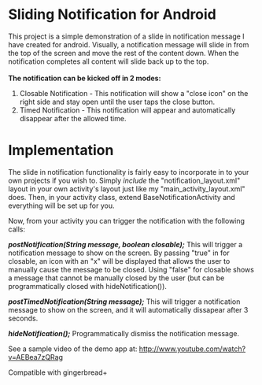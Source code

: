 Sliding Notification for Android
================================

This project is a simple demonstration of a slide in notification message I have created for android. Visually, a notification message will slide in from the top of the screen and move the rest of the content down. When the notification completes all content will slide back up to the top.
<br><br>
<b>The notification can be kicked off in 2 modes:</b>
<ol>
  <li>Closable Notification - This notification will show a "close icon" on the right side and stay open until the user taps the close button.
	<li>Timed Notification - This notification will appear and automatically disappear after the allowed time.
</ol>

Implementation
==============
The slide in notification functionality is fairly easy to incorporate in to your own projects if you wish to. Simply <i>include</i> the "notification_layout.xml" layout in your own activity's layout just like my "main_activity_layout.xml" does. Then, in your activity class, extend BaseNotificationActivity and everything will be set up for you.

Now, from your activity you can trigger the notification with the following calls:

<i><b>postNotification(String message, boolean closable);</b></i>
This will trigger a notification message to show on the screen. By passing "true" in for closable, an icon with an "x" will be displayed that allows the user to manually cause the message to be closed. Using "false" for closable shows a message that cannot be manually closed by the user (but can be programmatically closed with hideNotification()). 


<i><b>postTimedNotification(String message);</b></i>
This will trigger a notification message to show on the screen, and it will automatically dissapear after 3 seconds.

<i><b>hideNotification();</b></i>
Programmatically dismiss the notification message.

See a sample video of the demo app at: <a href="http://www.youtube.com/watch?v=AEBea7zQRag">http://www.youtube.com/watch?v=AEBea7zQRag</a>

Compatible with gingerbread+

